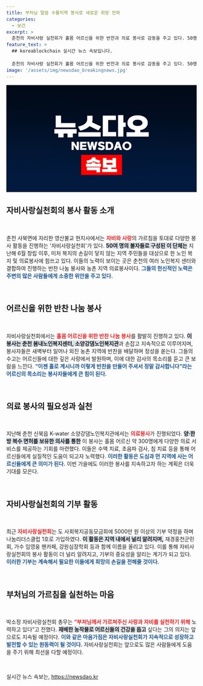 ```yaml
---
title: 부처님 말씀 수몰지역 봉사로 새로운 희망 전파
categories:
  - 보건
excerpt: >
  춘천의 자비사랑 실천회가 홀몸 어르신을 위한 반찬과 의료 봉사로 감동을 주고 있다. 50명의 회원들이 정성껏 준비한 반찬과 의료서비스는 어르신들에게 큰 힘이 되고 있으며, 5000만 원 기부로 나눔리더스클럽 1호에 가입했다.
feature_text: >
  ## koreablockchain 실시간 뉴스 속보입니다.

  춘천의 자비사랑 실천회가 홀몸 어르신을 위한 반찬과 의료 봉사로 감동을 주고 있다. 50명의 회원들이 정성껏 준비한 반찬과 의료서비스는 어르신들에게 큰 힘이 되고 있으며, 5000만 원 기부로 나눔리더스클럽 1호에 가입했다.
image: '/assets/img/newsdao_breakingnews.jpg'
---
```


<p><img src="/assets/img/newsdao_breakingnews.jpg" alt="koreablockchain 속보" /></p>

<h2 data-ke-size="size26">자비사랑실천회의 봉사 활동 소개</h2>

<p data-ke-size="size16">&nbsp;</p>

<p>춘천 사북면에 자리한 영산불교 현지사에서는 <b><span style="color: #ee2323;">자비와 사랑</span></b>의 가르침을 토대로 다양한 봉사 활동을 진행하는 '자비사랑실천회'가 있다. <b><span style="background-color: #21538527;">50여 명의 불자들로 구성된 이 단체는</span></b> 지난해 6월 창립 이후, 미처 복지의 손길이 닿지 않는 지역 주민들을 대상으로 한 노인 복지 및 의료봉사에 힘쓰고 있다. 이들의 노력이 보이는 곳은 춘천의 여러 노인복지 센터와 결합하여 진행하는 반찬 나눔 봉사와 농촌 지역 의료봉사이다. <b><span style="color: #1a5490;">그들의 헌신적인 노력은 주변의 많은 사람들에게 소중한 위안을 주고 있다.</span></b></p>

<p data-ke-size="size16">&nbsp;</p>

<h2 data-ke-size="size26">어르신을 위한 반찬 나눔 봉사</h2>

<p data-ke-size="size16">&nbsp;</p>

<p>자비사랑실천회에서는 <b><span style="color: #ee2323;">홀몸 어르신을 위한 반찬 나눔 봉사</span></b>를 활발히 진행하고 있다. <b><span style="background-color: #21538527;">이 봉사는 춘천 봄내노인복지센터, 소양강댐노인복지관</span></b>과 손잡고 지속적으로 이루어지며, 봉사자들은 새벽부터 일어나 외진 농촌 지역에 반찬을 배달하며 정성을 쏟는다. 그들의 수고는 어르신들에 대한 깊은 사랑에서 발원하며, 이에 대한 감사의 목소리를 듣고 큰 보람을 느낀다. <b><span style="color: #1a5490;">“이젠 홀로 계시니까 이렇게 반찬을 만들어 주셔서 정말 감사합니다”라는 어르신의 목소리는 봉사자들에게 큰 힘이 된다.</span></b></p>

<p data-ke-size="size16">&nbsp;</p>

<h2 data-ke-size="size26">의료 봉사의 필요성과 실천</h2>

<p data-ke-size="size16">&nbsp;</p>

<p>지난해 춘천 신북읍 K-water 소양강댐노인복지관에서는 <b><span style="color: #ee2323;">의료봉사</span></b>가 진행되었다. <b><span style="background-color: #21538527;">양·한방 복수 면허를 보유한 의사를 통한</span></b> 이 봉사는 홀몸 어르신 약 300명에게 다양한 의료 서비스를 제공하는 기회를 마련했다. 이들은 수액 치료, 초음파 검사, 침 치료 등을 통해 어르신들에게 실질적인 도움이 되고자 노력했다. <b><span style="color: #1a5490;">이러한 활동은 도심과 먼 지역에 사는 어르신들에게 큰 의미가 된다.</span></b> 이번 가을에도 이러한 봉사를 지속하고자 하는 계획은 더욱 기대를 모은다.</p>

<p data-ke-size="size16">&nbsp;</p>

<h2 data-ke-size="size26">자비사랑실천회의 기부 활동</h2>

<p data-ke-size="size16">&nbsp;</p>

<p>최근 <b><span style="color: #ee2323;">자비사랑실천회</span></b>는 도 사회복지공동모금회에 5000만 원 이상의 기부 약정을 하며 나눔리더스클럽 1호로 가입하였다. <b><span style="background-color: #21538527;">이 활동은 지역 내에서 널리 알려지며,</span></b> 재경홍천군민회, 가수 임영웅 팬카페, 강원심장학회 등과 함께 이름을 올리고 있다. 이를 통해 자비사랑실천회의 봉사 활동이 더 널리 알려지고, 기부의 중요성을 알리는 계기가 되고 있다. <b><span style="color: #1a5490;">이러한 기부는 계속해서 필요한 이들에게 희망의 손길을 전해줄 것이다.</span></b></p>

<p data-ke-size="size16">&nbsp;</p>

<h2 data-ke-size="size26">부처님의 가르침을 실천하는 마음</h2>

<p data-ke-size="size16">&nbsp;</p>

<p>박소정 자비사랑실천회 총무는 <b><span style="color: #ee2323;">“부처님께서 가르쳐주신 사랑과 자비를 실천하기 위해</span></b> 노력하고 있다”고 전했다. <b><span style="background-color: #21538527;">재배한 농작물로 어르신들의 건강을 돕고</span></b> 싶다는 그의 의지는 앞으로도 지속될 예정이다. <b><span style="color: #1a5490;">이와 같은 마음가짐은 자비사랑실천회가 지속적으로 성장하고 발전할 수 있는 원동력이 될 것이다.</span></b> 자비사랑실천회는 앞으로도 많은 사람들에게 도움을 주기 위해 최선을 다할 예정이다.</p>

<p data-ke-size="size16">&nbsp;</p>
실시간 뉴스 속보는, <a href="https://newsdao.kr" rel="dofollow">https://newsdao.kr</a>


